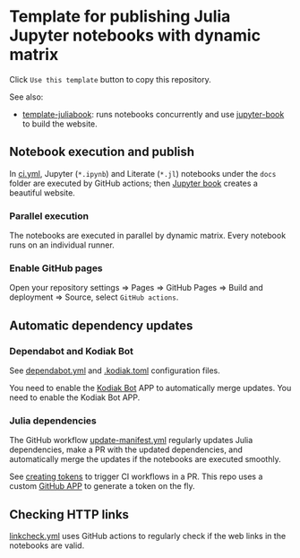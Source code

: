 # Template for publishing Julia Jupyter notebooks with dynamic matrix

Click `Use this template` button to copy this repository.

See also:

- [template-juliabook](https://github.com/ww-jl/template-juliabook): runs notebooks concurrently and use [jupyter-book][] to build the website.

[jupyter-book]: https://jupyterbook.org

## Notebook execution and publish

In [ci.yml](.github/workflows/ci.yml), Jupyter (`*.ipynb`) and Literate (`*.jl`) notebooks under the `docs` folder are executed by GitHub actions; then [Jupyter book][jupyter-book] creates a beautiful website.

### Parallel execution

The notebooks are executed in parallel by dynamic matrix. Every notebook runs on an individual runner.

### Enable GitHub pages

Open your repository settings => Pages => GitHub Pages => Build and deployment => Source, select `GitHub actions`.

## Automatic dependency updates

### Dependabot and Kodiak Bot

See [dependabot.yml](.github/dependabot.yml) and [.kodiak.toml](.github/.kodiak.toml) configuration files.

You need to enable the [Kodiak Bot](https://kodiakhq.com/docs/quickstart) APP to automatically merge updates. You need to enable the Kodiak Bot APP.

### Julia dependencies

The GitHub workflow [update-manifest.yml](.github/workflows/update-manifest.yml) regularly updates Julia dependencies, make a PR with the updated dependencies, and automatically merge the updates if the notebooks are executed smoothly.

See [creating tokens](https://github.com/peter-evans/create-pull-request/blob/main/docs/concepts-guidelines.md#triggering-further-workflow-runs) to trigger CI workflows in a PR. This repo uses a custom [GitHub APP](https://github.com/peter-evans/create-pull-request/blob/main/docs/concepts-guidelines.md#authenticating-with-github-app-generated-tokens) to generate a token on the fly.

## Checking HTTP links

[linkcheck.yml](.github/workflows/linkcheck.yml) uses GitHub actions to regularly check if the web links in the notebooks are valid.
